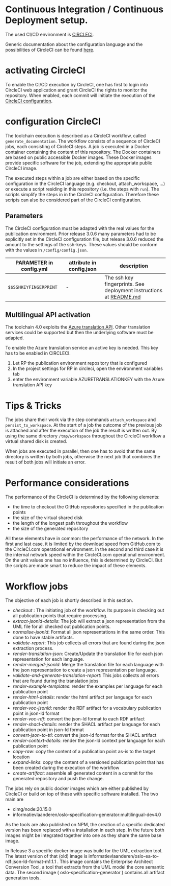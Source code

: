 # Continuous Integration / Continuous Deployment setup.

The used CI/CD environment is [CIRCLECI](https://circleci.com).

Generic documentation about the configuration language and the possibilities of CircleCI can be found [here](https://circleci.com/docs/).


# activating CircleCI 
To enable the CI/CD execution by CircleCI, one has first to login into CircleCI web application and grant CircleCI the rights to monitor the repository.
When enabled, each commit will initiate the execution of the [CircleCI configuration](./config.yml). 


# configuration CircleCI
The toolchain execution is described as a CircleCI workflow, called `generate_documentation`.
The workflow consists of a sequence of CircleCI jobs, each consisting of CircleCI steps.
A job is executed in a Docker container containing the content of this repository.
The Docker containers are based on public accessible Docker images. 
These Docker images provide specific software for the job, extending the appropriate public CircleCI image.

The executed steps within a job are either based on the specific configuration in the CircleCI language (e.g. checkout, attach_workspace, ...) or execute a script residing in this repository (i.e. the steps with `run`).
The scripts simplify the steps in in the CircleCI configuration.
Therefore these scripts can also be considered part of the CircleCI configuration.

## Parameters
The CircleCI configuration must be adapted with the real values for the publication environment.
Prior release 3.0.6 many parameters had to be explicitly set in the CircleCI configuration file, but release 3.0.6 reduced the amount to the settings of the ssh-keys.
These values should be conform with the values in `/config/config.json`.

|PARAMETER in config.yml|attribute in config.json|description|
|---|---|---|
| `$$SSHKEYFINGERPRINT`     | - | The ssh key fingerprints. See deployment instructions at [README.md](../config/README.md) |

## Multilingual API activation
The toolchain 4.0 exploits the [Azure translation API](https://learn.microsoft.com/en-us/azure/ai-services/translator/). 
Other translation services could be supported but then the underlying software must be adapted.  

To enable the Azure translation service an active key is needed. This key has to be enabled in CIRCLECI.

1. Let RP the publication environment repository that is configured
2. In the project settings for RP in circleci, open the environment variables tab
3. enter the environment variable AZURETRANSLATIONKEY with the Azure translation API key


# Tips & Tricks

The jobs share their work via the step commands `attach_workspace` and `persist_to_workspace`.
At the start of a job the outcome of the previous job is attached and after the execution of the job the result is written out.
By using the same directory `/tmp/workspace` throughout the CircleCI workflow a virtual shared disk is created.

When jobs are executed in parallel, then one has to avoid that the same directory is written by both jobs, otherwise the next job that combines the result of both jobs will initiate an error.


# Performance considerations

The performance of the CircleCI is determined by the following elements:

 - the time to checkout the GitHub repositories specified in the publication points
 - the size of the virtual shared disk 
 - the length of the longest path throughout the workflow
 - the size of the generated repository

All these elements have in common: the performance of the network. 
In the first and last case, it is limited by the download speed from GitHub.com to the CircleCI.com operational environment.
In the second and third case it is the internal network speed within the CircleCI.com operational environment.
On the unit values one has no influence, this is determined by CircleCI. 
But the scripts are made smart to reduce the impact of these elements. 



# Workflow jobs

The objective of each job is shortly described in this section.


  - *checkout* : The initiating job of the workflow. Its purpose is checking out all publication points that require processing. 
  - *extract-jsonld-details*: The job will extract a json representation from the UML file for all checked out publication points.
  - *normalise-jsonld*: Format all json representations in the same order. This done to have stable artifacts.
  - *validate-report*: This job collects all errors that are found during the json extraction process.
  - *render-translation-json*: Create/Update the translation file for each json representation for each language.
  - *render-merged-jsonld*: Merge the translation file for each language with the json representation to create a json representation per language.
  - *validate-and-generate-translation-report*: This jobs collects all errors that are found during the translation jobs
  - *render-example-templates*: render the examples per language for each publication point 
  - *render-html-details*: render the html artifact per language for each publication point 
  - *render-voc-jsonld*: render the RDF artifact for a vocabulary publication point in json-ld format
  - *render-voc-rdf*: convert the json-ld format to each RDF artifact
  - *render-shacl-details*: render the SHACL artifact per language for each publication point in json-ld format
  - *convert-json-to-ttl*: convert the json-ld format for the SHACL artifact
  - *render-context-details*: render the json-ld context per language for each publication point
  - *copy-raw*: copy the content of a publication point as-is to the target location
  - *expand-links*: copy the content of a versioned publication point that has been created during the execution of the workflow
  - *create-artifact*: assemble all generated content in a commit for the generated repository and push the change.


The jobs rely on public docker images which are either published by CircleCI or build on top of these with specific software installed.
The two main are 

  - cimg/node:20.15.0
  - informatievlaanderen/oslo-specification-generator:multilingual-dev4.0

As the tools are also published on NPM, the creation of a specific dedicated version has been replaced with a installation in each step.
In the future both images might be integrated together into one as they share the same base image.



In Release 3 a specific docker image was build for the UML extraction tool. 
The latest version of that (old) image is informatievlaanderen/oslo-ea-to-rdf:json-ld-format-m1.1.1 .
This image contains the Enterprise Architect Conversion Tool, a tool that extracts from the UML model the core semantic data. 
The second image ( oslo-specification-generator ) contains all artifact generation tools.
